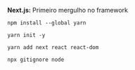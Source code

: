 **Next.js:** Primeiro mergulho no framework

```
npm install --global yarn
```

```
yarn init -y
```

```
yarn add next react react-dom
```

```
npx gitignore node
```